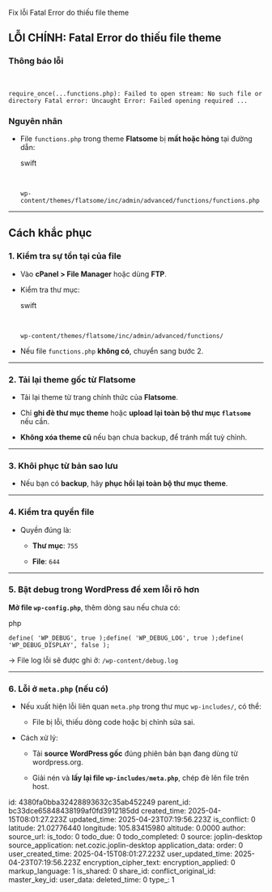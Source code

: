 Fix lỗi Fatal Error do thiếu file theme

## **LỖI CHÍNH: Fatal Error do thiếu file theme**

### **Thông báo lỗi**

&nbsp;

`require_once(...functions.php): Failed to open stream: No such file or directory Fatal error: Uncaught Error: Failed opening required ...`

### **Nguyên nhân**

- File `functions.php` trong theme **Flatsome** bị **mất hoặc hỏng** tại đường dẫn:
    
    swift
    
    &nbsp;
    
    `wp-content/themes/flatsome/inc/admin/advanced/functions/functions.php`
    

* * *

## **Cách khắc phục**

### 1\. **Kiểm tra sự tồn tại của file**

- Vào **cPanel > File Manager** hoặc dùng **FTP**.
    
- Kiểm tra thư mục:
    
    swift
    
    &nbsp;
    
    `wp-content/themes/flatsome/inc/admin/advanced/functions/`
    
- Nếu file `functions.php` **không có**, chuyển sang bước 2.
    

* * *

### 2\. **Tải lại theme gốc từ Flatsome**

- Tải lại theme từ trang chính thức của **Flatsome**.
    
- Chỉ **ghi đè thư mục theme** hoặc **upload lại toàn bộ thư mục `flatsome`** nếu cần.
    
- **Không xóa theme cũ** nếu bạn chưa backup, để tránh mất tuỳ chỉnh.
    

* * *

### 3\. **Khôi phục từ bản sao lưu**

- Nếu bạn có **backup**, hãy **phục hồi lại toàn bộ thư mục theme**.

* * *

### 4\. **Kiểm tra quyền file**

- Quyền đúng là:
    
    - **Thư mục**: `755`
        
    - **File**: `644`
        

* * *

### 5\. **Bật debug trong WordPress để xem lỗi rõ hơn**

**Mở file `wp-config.php`**, thêm dòng sau nếu chưa có:

php

`define( 'WP_DEBUG', true );define( 'WP_DEBUG_LOG', true );define( 'WP_DEBUG_DISPLAY', false );`

→ File log lỗi sẽ được ghi ở: `/wp-content/debug.log`

* * *

### 6\. **Lỗi ở `meta.php` (nếu có)**

- Nếu xuất hiện lỗi liên quan `meta.php` trong thư mục `wp-includes/`, có thể:
    
    - File bị lỗi, thiếu dòng code hoặc bị chỉnh sửa sai.
- Cách xử lý:
    
    - Tải **source WordPress gốc** đúng phiên bản bạn đang dùng từ wordpress.org.
        
    - Giải nén và **lấy lại file `wp-includes/meta.php`**, chép đè lên file trên host.

id: 4380fa0bba32428893632c35ab452249
parent_id: bc33dce65848438199af0fd3912185dd
created_time: 2025-04-15T08:01:27.223Z
updated_time: 2025-04-23T07:19:56.223Z
is_conflict: 0
latitude: 21.02776440
longitude: 105.83415980
altitude: 0.0000
author: 
source_url: 
is_todo: 0
todo_due: 0
todo_completed: 0
source: joplin-desktop
source_application: net.cozic.joplin-desktop
application_data: 
order: 0
user_created_time: 2025-04-15T08:01:27.223Z
user_updated_time: 2025-04-23T07:19:56.223Z
encryption_cipher_text: 
encryption_applied: 0
markup_language: 1
is_shared: 0
share_id: 
conflict_original_id: 
master_key_id: 
user_data: 
deleted_time: 0
type_: 1